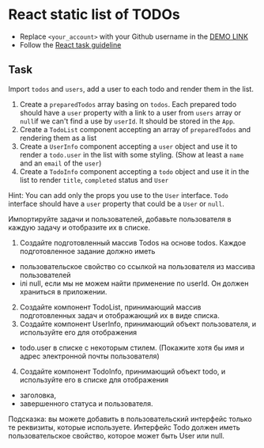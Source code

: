 # React static list of TODOs
- Replace `<your_account>` with your Github username in the
  [DEMO LINK](https://<your_account>.github.io/react_static-list-of-todos/)
- Follow the [React task guideline](https://github.com/mate-academy/react_task-guideline#react-tasks-guideline)

## Task
Import `todos` and `users`, add a user to each todo and render them in the 
list.

1. Create a `preparedTodos` array basing on `todos`. Each prepared todo should
   have a `user` property with a link to a user from `users` array or `null`if
   we can't find a use by `userId`. It should be stored in the `App`.
2. Create a `TodoList` component accepting an array of `preparedTodos` and 
   rendering them as a list
3. Create a `UserInfo` component accepting a `user` object and use it to render
   a `todo.user` in the list with some styling. (Show at least a `name` and an
   `email` of the `user`)
4. Create a `TodoInfo` component accepting a `todo` object and use it in the 
   list to render `title`, `completed` status and `User`

Hint: You can add only the props you use to the `User` interface. `Todo` 
interface should have a `user` property that could be a `User` or `null`. 

Импортируйте задачи и пользователей,
добавьте пользователя в каждую задачу и отобразите их в списке.

1. Создайте подготовленный массив Todos на основе todos. 
Каждое подготовленное задание должно иметь
- пользовательское свойство со ссылкой на пользователя из массива пользователей 
- ілі null, если мы не можем найти применение по userId. Он должен храниться в приложении.
2. Создайте компонент TodoList, 
принимающий массив подготовленных задач и отображающий их в виде списка.
3. Создайте компонент UserInfo, 
принимающий объект пользователя, и используйте его для отображения 
- todo.user в списке с некоторым стилем. (Покажите хотя бы имя и адрес электронной почты пользователя)
4. Создайте компонент TodoInfo, принимающий объект todo, и используйте его в списке для отображения 
- заголовка, 
- завершенного статуса и пользователя.

Подсказка: вы можете добавить в пользовательский интерфейс только те реквизиты, которые используете. 
Интерфейс Todo должен иметь пользовательское свойство, которое может быть User или null.
